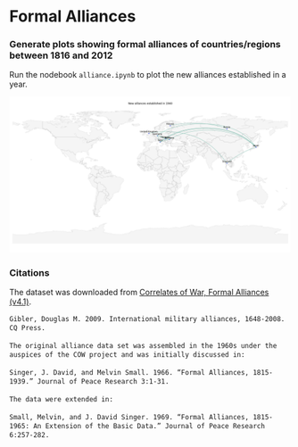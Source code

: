 # Formal Alliances

### Generate plots showing formal alliances of countries/regions between 1816 and 2012
Run the nodebook `alliance.ipynb` to plot the new alliances established in a year. 

![alliance](./img/1940.png)

### Citations
The dataset was downloaded from [Correlates of War, Formal Alliances (v4.1)](https://correlatesofwar.org/data-sets/formal-alliances/).

```
Gibler, Douglas M. 2009. International military alliances, 1648-2008. CQ Press.  

The original alliance data set was assembled in the 1960s under the auspices of the COW project and was initially discussed in:

Singer, J. David, and Melvin Small. 1966. “Formal Alliances, 1815-1939.” Journal of Peace Research 3:1-31.

The data were extended in:

Small, Melvin, and J. David Singer. 1969. “Formal Alliances, 1815-1965: An Extension of the Basic Data.” Journal of Peace Research 6:257-282.
```